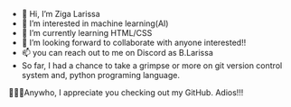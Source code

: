 - 👋 Hi, I’m Ziga Larissa
- 👀 I’m interested in machine learning(AI)
- 🌱 I’m currently learning HTML/CSS
- 💞️ I’m looking forward to collaborate with anyone interested!!
- 📫 you can reach out to me on Discord as B.Larissa
- So far, I had a chance to take a grimpse or more on git version control system and, python programing language.

🎈🎈🎈Anywho, I appreciate you checking out my GitHub. Adios!!!

<!---
ZigaLarissa/ZigaLarissa is a ✨ special ✨ repository because its `README.md` (this file) appears on your GitHub profile.
You can click the Preview link to take a look at your changes.
--->
